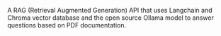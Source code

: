 A RAG (Retrieval Augmented Generation) API that uses Langchain and Chroma vector database and the open source Ollama model to answer questions based on PDF documentation.

